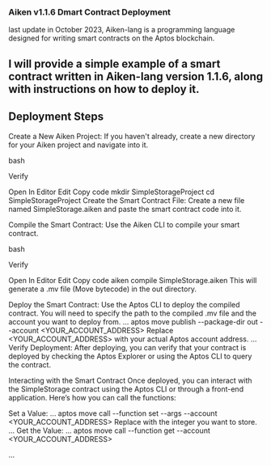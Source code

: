  ### Aiken v1.1.6 Dmart Contract Deployment
 
 last update in October 2023, 
 Aiken-lang is a programming language designed for writing smart contracts on the Aptos blockchain. 
## I will provide a simple example of a smart contract written in Aiken-lang version 1.1.6, along with instructions on how to deploy it.

## Deployment Steps
Create a New Aiken Project: If you haven't already, create a new directory for your Aiken project and navigate into it.

bash

Verify

Open In Editor
Edit
Copy code
mkdir SimpleStorageProject
cd SimpleStorageProject
Create the Smart Contract File: Create a new file named SimpleStorage.aiken and paste the smart contract code into it.

Compile the Smart Contract: Use the Aiken CLI to compile your smart contract.

bash

Verify

Open In Editor
Edit
Copy code
aiken compile SimpleStorage.aiken
This will generate a .mv file (Move bytecode) in the out directory.

Deploy the Smart Contract: Use the Aptos CLI to deploy the compiled contract. You will need to specify the path to the compiled .mv file and the account you want to deploy from.
...
aptos move publish --package-dir out --account <YOUR_ACCOUNT_ADDRESS>
Replace <YOUR_ACCOUNT_ADDRESS> with your actual Aptos account address.
...
Verify Deployment: After deploying, you can verify that your contract is deployed by checking the Aptos Explorer or using the Aptos CLI to query the contract.

Interacting with the Smart Contract
Once deployed, you can interact with the SimpleStorage contract using the Aptos CLI or through a front-end application. Here’s how you can call the functions:

Set a Value:
...
aptos move call --function set --args <VALUE> --account <YOUR_ACCOUNT_ADDRESS>
Replace <VALUE> with the integer you want to store.
...
Get the Value:
...
aptos move call --function get --account <YOUR_ACCOUNT_ADDRESS>

...